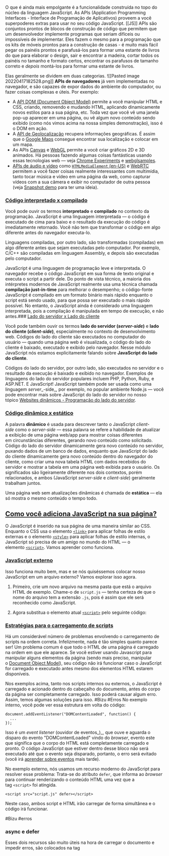 O que é ainda mais empolgante é a funcionalidade construída no topo do núcleo da linguagem JavaScript. As APIs (Application Programming Interfaces - Interface de Programação de Aplicativos) proveem a você superpoderes extras para usar no seu código JavaScript.
[[JS]]
APIs são conjuntos prontos de blocos de construção de código que permitem que um desenvolvedor implemente programas que seriam difíceis ou impossíveis de implementar. Eles fazem o mesmo para a programação que os kits de móveis prontos para a construção de casas - é muito mais fácil pegar os painéis prontos e parafusá-los para formar uma estante de livros do que para elaborar o design, sair e encontrar a madeira, cortar todos os painéis no tamanho e formato certos, encontrar os parafusos de tamanho correto e _depois_ montá-los para formar uma estante de livros.

Elas geralmente se dividem em duas categorias.
![[Pasted image 20220417182528.png]]
**APIs de navegadores** já vem implementadas no navegador, e são capazes de expor dados do ambiente do computador, ou fazer coisas complexas e úteis. Por exemplo:

-   A [API DOM (Document Object Model)](https://developer.mozilla.org/en-US/docs/Web/API/Document_Object_Model) permite a você manipular HTML e CSS, criando, removendo e mudando HTML, aplicando dinamicamente novos estilos para a sua página, etc. Toda vez que você vê uma janela pop-up aparecer em uma página, ou vê algum novo conteúdo sendo exibido (como nós vimos acima na nossa simples demonstração), isso é o DOM em ação.
-   A [API de Geolocalização](https://developer.mozilla.org/en-US/docs/Web/API/Geolocation) recupera informações geográficas. É assim que o [Google Maps](https://www.google.com/maps) consegue encontrar sua localização e colocar em um mapa.
-   As APIs [Canvas](https://developer.mozilla.org/en-US/docs/Web/API/Canvas_API) e [WebGL](https://developer.mozilla.org/en-US/docs/Web/API/WebGL_API) permite a você criar gráficos 2D e 3D animados. Há pessoas fazendo algumas coisas fantásticas usando essas tecnologias web — veja [Chrome Experiments](https://www.chromeexperiments.com/webgl) e [webglsamples](https://webglsamples.org/).
-   [APIs de áudio e vídeo](https://developer.mozilla.org/en-US/docs/Web/Guide/Audio_and_video_delivery) como [`HTMLMediaElement` (en-US)](https://developer.mozilla.org/en-US/docs/Web/API/HTMLMediaElement "Currently only available in English (US)") e [WebRTC](https://developer.mozilla.org/en-US/docs/Web/API/WebRTC_API) permitem a você fazer coisas realmente interessantes com multimídia, tanto tocar música e vídeo em uma página da web, como capturar vídeos com a sua câmera e exibir no computador de outra pessoa (veja [Snapshot demo](http://chrisdavidmills.github.io/snapshot/) para ter uma ideia).

### [Código interpretado x compilado](https://developer.mozilla.org/pt-BR/docs/Learn/JavaScript/First_steps/What_is_JavaScript#código_interpretado_x_compilado "Permalink to Código interpretado x compilado")

Você pode ouvir os termos **interpretado** e **compilado** no contexto da programação. JavaScript é uma linguagem interpretada — o código é executado de cima para baixo e o resultado da execução do código é imediatamente retornado. Você não tem que transformar o código em algo diferente antes do navegador executa-lo.

Linguagens compiladas, por outro lado, são transformadas (compiladas) em algo diferente antes que sejam executadas pelo computador. Por exemplo, C/C++ são compiladas em linguagem Assembly, e depois são executadas pelo computador.

JavaScript é uma linguagem de programação leve e interpretada. O navegador recebe o código JavaScript em sua forma de texto original e executa o script a partir dele. Do ponto de vista técnico, a maioria dos intérpretes modernos de JavaScript realmente usa uma técnica chamada **compilação just-in-time** para melhorar o desempenho; o código-fonte JavaScript é compilado em um formato binário mais rápido enquanto o script está sendo usado, para que possa ser executado o mais rápido possível. No entanto, o JavaScript ainda é considerado uma linguagem interpretada, pois a compilação é manipulada em tempo de execução, e não antes.### [Lado do servidor x Lado do cliente](https://developer.mozilla.org/pt-BR/docs/Learn/JavaScript/First_steps/What_is_JavaScript#lado_do_servidor_x_lado_do_cliente "Permalink to Lado do servidor x Lado do cliente")

Você pode também ouvir os termos **lado do servidor (_server-side_)** e **lado do cliente (_client-side_)**, especialmente no contexto de desenvolvimento web. Códigos do lado do cliente são executados no computador do usuário — quando uma página web é visualizada, o código do lado do cliente é baixado, executado e exibido pelo navegador. Nesse módulo JavaScript nós estamos explicitamente falando sobre **JavaScript do lado do cliente**.

Códigos do lado do servidor, por outro lado, são executados no servidor e o resultado da execução é baixado e exibido no navegador. Exemplos de linguagens do lado do servidor populares incluem PHP, Python, Ruby, e ASP.NET. E JavaScript! JavaScript também pode ser usada como uma linguagem _server__-side_, por exemplo, no popular ambiente Node.js — você pode encontrar mais sobre JavaScript do lado do servidor no nosso tópico [Websites dinâmicos - Programação do lado do servidor](https://developer.mozilla.org/en-US/docs/Learn/Server-side).
### [Código dinâmico x estático](https://developer.mozilla.org/pt-BR/docs/Learn/JavaScript/First_steps/What_is_JavaScript#código_dinâmico_x_estático "Permalink to Código dinâmico x estático")

A palavra **dinâmico** é usada para descrever tanto o JavaScript _client-side_ como o _server-side_ — essa palavra se refere a habilidade de atualizar a exibição de uma página web/app para mostrar coisas diferentes em circunstâncias diferentes, gerando novo conteúdo como solicitado. Código do lado do servidor dinamicamente gera novo conteúdo no servidor, puxando dados de um banco de dados, enquanto que JavaScript do lado do cliente dinamicamente gera novo conteúdo dentro do navegador do cliente, como criar uma nova tabela HTML com dados recebidos do servidor e mostrar a tabela em uma página web exibida para o usuário. Os significados são ligeiramente diferente nos dois contextos, porém relacionados, e ambos (JavaScript _server-side_ e _client-side_) geralmente trabalham juntos.

Uma página web sem atualizações dinâmicas é chamada de **estática** — ela só mostra o mesmo conteúdo o tempo todo.
## [Como você adiciona JavaScript na sua página?](https://developer.mozilla.org/pt-BR/docs/Learn/JavaScript/First_steps/What_is_JavaScript#como_você_adiciona_javascript_na_sua_página "Permalink to Como você adiciona JavaScript na sua página?")

O JavaScript é inserido na sua página de uma maneira similar ao CSS. Enquanto o CSS usa o elemento [`<link>`](https://developer.mozilla.org/pt-BR/docs/Web/HTML/Element/link) para aplicar folhas de estilo externas e o elemento [`<style>`](https://developer.mozilla.org/pt-BR/docs/Web/HTML/Element/style) para aplicar folhas de estilo internas, o JavaScript só precisa de um amigo no mundo do HTML — o elemento [`<script>`](https://developer.mozilla.org/pt-BR/docs/Web/HTML/Element/script). Vamos aprender como funciona.

### [JavaScript externo](https://developer.mozilla.org/pt-BR/docs/Learn/JavaScript/First_steps/What_is_JavaScript#javascript_externo "Permalink to JavaScript externo")

Isso funciona muito bem, mas e se nós quiséssemos colocar nosso JavaScript em um arquivo externo? Vamos explorar isso agora.

1.  Primeiro, crie um novo arquivo na mesma pasta que está o arquivo HTML de exemplo. Chame-o de `script.js` — tenha certeza de que o nome do arquivo tem a extensão `.js`, pois é assim que ele será reconhecido como JavaScript.
2.  Agora substitua o elemento atual [`<script>`](https://developer.mozilla.org/pt-BR/docs/Web/HTML/Element/script) pelo seguinte código:
    
    
    <script src="script.js" defer></script>

### [Estratégias para o carregamento de scripts](https://developer.mozilla.org/pt-BR/docs/Learn/JavaScript/First_steps/What_is_JavaScript#estratégias_para_o_carregamento_de_scripts "Permalink to Estratégias para o carregamento de scripts")

Há um considerável número de problemas envolvendo o carregamento de scripts na ordem correta. Infelizmente, nada é tão simples quanto parece ser! Um problema comum é que todo o HTML de uma página é carregado na ordem em que ele aparece. Se você estiver usando Javascript para manipular alguns elementos da página (sendo mais preciso, manipular o [Document Object Model](https://developer.mozilla.org/en-US/docs/Learn/JavaScript/Client-side_web_APIs/Manipulating_documents#the_document_object_model)), seu código não irá funcionar caso o JavaScript for carregado e executado antes mesmo dos elementos HTML estarem disponíveis.

Nos exemplos acima, tanto nos scripts internos ou externos, o JavaScript é carregado e acionado dentro do cabeçalho do documento, antes do corpo da página ser completamente carregado. Isso poderá causar algum erro. Assim, temos algumas soluções para isso.
#Bizu   #Erros 
No exemplo interno, você pode ver essa estrutura em volta do código:
```
document.addEventListener("DOMContentLoaded", function() {
  ...
});
```
Isso é um _event listener_ (ouvidor de eventos_)_, que ouve e aguarda o disparo do evento "DOMContentLoaded" vindo do _browser_, evento este que significa que o corpo do HTML está completamente carregado e pronto. O código JavaScript que estiver dentro desse bloco não será executado até que o evento seja disparado, portanto, o erro será evitado (você irá [aprender sobre eventos](https://developer.mozilla.org/en-US/docs/Learn/JavaScript/Building_blocks/Events) mais tarde).

No exemplo externo, nós usamos um recurso moderno do JavaScript para resolver esse problema: Trata-se do atributo `defer`, que informa ao _browser_ para continuar renderizando o conteúdo HTML uma vez que a tag `<script>` foi atingida.

```
<script src="script.js" defer></script>
```

Neste caso, ambos script e HTML irão carregar de forma simultânea e o código irá funcionar.

#Bizu #erros
### async e defer
Esses dois recursos são muito úteis na hora de carregar o documento e impedir erros, são colocados na tag
<Script> em <head> em html.
- usando o async : os scripts carregados com este irão baixar o script sem bloquear a renderização da pág e vão executar. _Não tem ordem específica, e eles não vão impedir o carregamento da página_  O melhor uso para ele é quando há muitos scripts rodando de forma independente, e cada um atua sem precisar do outro.
- `async` deve ser usado quando houver muitos scripts rodando no _background_, e você precisa que estejam disponíveis o mais rápido possível. Por exemplo, talvez você tenha muitos arquivos de dados de um jogo para carregar que serão necessários assim que o jogo iniciar, mas por enquanto, você só quer entrar e ver a tela de carregamento, a do titulo do jogo e o _lobby_, sem ser bloqueado pelo carregamento desses scripts.
- Usando o defer, eles irão rodar na exata ordem que aparecem no head. Todos os scripts com o atributo `defer` irão carregar na ordem que aparecem na página.


- Resumindo:
-   `async` e `defer` istruem o _browser_ a baixar os scripts numa _thread_ (processo) à parte, enquanto o resto da página (o DOM, etc.) está sendo baixado e disponibilizado de forma não bloqueante.
-   Se os seus scripts precisam rodar imediatamente, sem que dependam de outros para serem executados, use `async`.
-   Se seus scripts dependem de outros scripts ou do DOM completamente disponível em tela, carregue-os usando `defer` e coloque os elementos `<script>` na ordem exata que deseja que sejam carregados.
